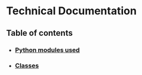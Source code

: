 # Technical Documentation

## Table of contents

- ### [Python modules used](./docs/modules.md)
- ### [Classes](./docs/classes.md)

